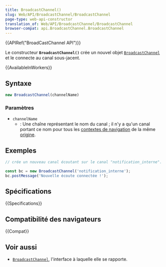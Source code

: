 ```yaml
---
title: BroadcastChannel()
slug: Web/API/BroadcastChannel/BroadcastChannel
page-type: web-api-constructor
translation_of: Web/API/BroadcastChannel/BroadcastChannel
browser-compat: api.BroadcastChannel.BroadcastChannel
---
```

{{APIRef("BroadCastChannel API")}}

Le constructeur **`BroadcastChannel()`** crée un nouvel objet [`BroadcastChannel`](/fr/docs/Web/API/BroadcastChannel) et le connecte au canal sous-jacent.

{{AvailableInWorkers}}

## Syntaxe

```js
new BroadcastChannel(channelName)
```

### Paramètres

- `channelName`
  - : Une chaîne représentant le nom du canal&nbsp;; il n'y a qu'un canal portant ce nom pour tous les [contextes de navigation](/fr/docs/Glossary/Browsing_context) de la même [origine](/fr/docs/Glossary/Origin).

## Exemples

```js
// crée un nouveau canal écoutant sur le canal "notification_interne".

const bc = new BroadcastChannel('notification_interne');
bc.postMessage('Nouvelle écoute connectée !');
```

## Spécifications

{{Specifications}}

## Compatibilité des navigateurs

{{Compat}}

## Voir aussi

- [`BroadcastChannel`](/fr/docs/Web/API/BroadcastChannel), l'interface à laquelle elle se rapporte.
